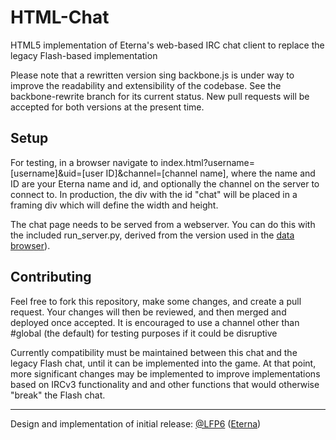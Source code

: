 # HTML-Chat
HTML5 implementation of Eterna's web-based IRC chat client to replace the legacy Flash-based implementation

Please note that a rewritten version sing backbone.js is under way to improve the readability and extensibility of the codebase. See the backbone-rewrite branch for its current status. New pull requests will be accepted for both versions at the present time.

## Setup
For testing, in a browser navigate to index.html?username=[username]&uid=[user ID]&channel=[channel name], where the name and ID are your Eterna name and id, and optionally the channel on the server to connect to. In production, the div with the id "chat" will be placed in a framing div which will define the width and height.

The chat page needs to be served from a webserver. You can do this with the included run_server.py, derived from the version used in the [data browser](https://github.com/EteRNAgame/data-browser/blob/master/run_server.py)).

## Contributing
Feel free to fork this repository, make some changes, and create a pull request. Your changes will then be reviewed, and then merged and deployed once accepted. It is encouraged to use a channel other than #global (the default) for testing purposes if it could be disruptive

Currently compatibility must be maintained between this chat and the legacy Flash chat, until it can be implemented into the game. At that point, more significant changes may be implemented to improve implementations based on IRCv3 functionality and and other functions that would otherwise "break" the Flash chat.

-----------------------------------------

Design and implementation of initial release: [@LFP6](https://github.com/LFP6) ([Eterna](http://www.eternagame.org/web/player/48290/))
